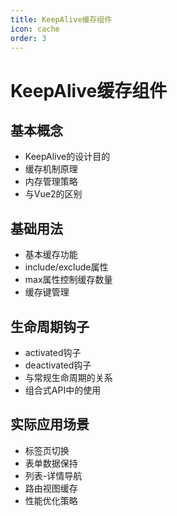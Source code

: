 ```yaml
---
title: KeepAlive缓存组件
icon: cache
order: 3
---
```


# KeepAlive缓存组件

## 基本概念
- KeepAlive的设计目的
- 缓存机制原理
- 内存管理策略
- 与Vue2的区别

## 基础用法
- 基本缓存功能
- include/exclude属性
- max属性控制缓存数量
- 缓存键管理

## 生命周期钩子
- activated钩子
- deactivated钩子
- 与常规生命周期的关系
- 组合式API中的使用

## 实际应用场景
- 标签页切换
- 表单数据保持
- 列表-详情导航
- 路由视图缓存
- 性能优化策略
